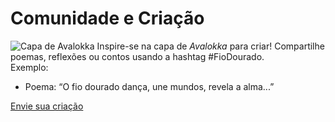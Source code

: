 # Comunidade e Criação
![Capa de Avalokka](capa-avalokka.jpg)
Inspire-se na capa de *Avalokka* para criar! Compartilhe poemas, reflexões ou contos usando a hashtag #FioDourado.  
Exemplo:  
- Poema: “O fio dourado dança, une mundos, revela a alma...”  

[Envie sua criação](#discussoes)
